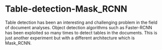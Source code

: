 # Table-detection-Mask_RCNN
Table detection has been an interesting and challenging problem in the field of document analyses. Object detection algorithms such as Faster-RCNN has been exploited so many times to detect tables in the documents. This is just another experiment but with a different architecture which is Mask_RCNN.
